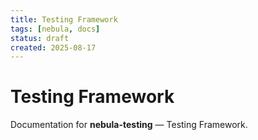 ```yaml
---
title: Testing Framework
tags: [nebula, docs]
status: draft
created: 2025-08-17
---
```


# Testing Framework

Documentation for **nebula-testing** — Testing Framework.
